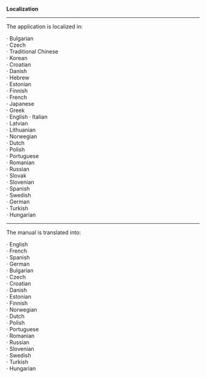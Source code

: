 **Localization**

***

The application is localized in:

· Bulgarian  
· Czech  
· Traditional Chinese  
· Korean  
· Croatian  
· Danish  
· Hebrew  
· Estonian  
· Finnish  
· French  
· Japanese  
· Greek  
· English 
· Italian  
· Latvian  
· Lithuanian  
· Norwegian  
· Dutch  
· Polish  
· Portuguese  
· Romanian  
· Russian  
· Slovak  
· Slovenian  
· Spanish  
· Swedish  
· German  
· Turkish  
· Hungarian  

***

The manual is translated into:  

· English  
· French  
· Spanish  
· German  
· Bulgarian  
· Czech  
· Croatian  
· Danish  
· Estonian  
· Finnish  
· Norwegian  
· Dutch  
· Polish  
· Portuguese  
· Romanian  
· Russian  
· Slovenian  
· Swedish  
· Turkish  
· Hungarian  
